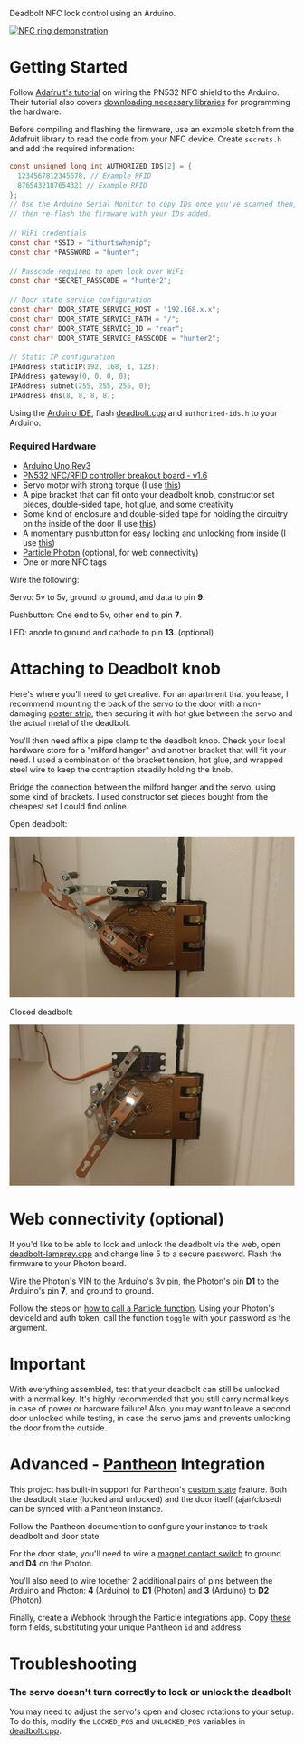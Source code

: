 Deadbolt NFC lock control using an Arduino.

[![NFC ring demonstration](./demonstration.gif)](https://www.youtube.com/watch?v=ZtRfKeYX8ks)

# Getting Started

Follow [Adafruit's tutorial](https://learn.adafruit.com/adafruit-pn532-rfid-nfc/overview) on wiring the PN532 NFC shield to the Arduino.
Their tutorial also covers [downloading necessary libraries](https://learn.adafruit.com/adafruit-pn532-rfid-nfc/arduino-library) for programming the hardware.

Before compiling and flashing the firmware, use an example sketch from the Adafruit library to read the code from your NFC device.
Create `secrets.h` and add the required information:

```c
const unsigned long int AUTHORIZED_IDS[2] = {
  1234567812345678, // Example RFID
  8765432187654321 // Example RFID
};
// Use the Arduino Serial Monitor to copy IDs once you've scanned them,
// then re-flash the firmware with your IDs added.

// WiFi credentials
const char *SSID = "ithurtswhenip";
const char *PASSWORD = "hunter";

// Passcode required to open lock over WiFi
const char *SECRET_PASSCODE = "hunter2";

// Door state service configuration
const char* DOOR_STATE_SERVICE_HOST = "192.168.x.x";
const char* DOOR_STATE_SERVICE_PATH = "/";
const char* DOOR_STATE_SERVICE_ID = "rear";
const char* DOOR_STATE_SERVICE_PASSCODE = "hunter2";

// Static IP configuration
IPAddress staticIP(192, 168, 1, 123);
IPAddress gateway(0, 0, 0, 0);
IPAddress subnet(255, 255, 255, 0);
IPAddress dns(8, 8, 8, 8);
```

Using the [Arduino IDE](https://www.arduino.cc/en/Main/Software), flash [deadbolt.cpp](./deadbolt.cpp) and `authorized-ids.h` to your Arduino.

### Required Hardware

- [Arduino Uno Rev3](https://store-usa.arduino.cc/products/a000066)
- [PN532 NFC/RFID controller breakout board - v1.6](https://www.adafruit.com/products/364)
- Servo motor with strong torque (I use [this](https://www.amazon.com/gp/product/B013QUOKU6))
- A pipe bracket that can fit onto your deadbolt knob, constructor set pieces, double-sided tape, hot glue, and some creativity
- Some kind of enclosure and double-sided tape for holding the circuitry on the inside of the door (I use [this](https://www.amazon.com/gp/product/B007IUOG5A))
- A momentary pushbutton for easy locking and unlocking from inside (I use [this](https://www.adafruit.com/products/1478))
- [Particle Photon](https://store.particle.io/#photon) (optional, for web connectivity)
- One or more NFC tags

Wire the following:

Servo: 5v to 5v, ground to ground, and data to pin **9**.

Pushbutton: One end to 5v, other end to pin **7**.

LED: anode to ground and cathode to pin **13**. (optional)

# Attaching to Deadbolt knob

Here's where you'll need to get creative.
For an apartment that you lease, I recommend mounting the back of the servo to the door with a non-damaging [poster strip](https://www.amazon.com/Command-Hanging-Value-Pack-48-Strips-17024-48ES/dp/B001KYSAN4),
then securing it with hot glue between the servo and the actual metal of the deadbolt.

You'll then need affix a pipe clamp to the deadbolt knob.
Check your local hardware store for a "milford hanger" and another bracket that will fit your need.
I used a combination of the bracket tension, hot glue, and wrapped steel wire to keep the contraption steadily holding the knob.

Bridge the connection between the milford hanger and the servo, using some kind of brackets. I used constructor set pieces bought from the cheapest set I could find online.

Open deadbolt:

![Open deadbolt](./open.png)

Closed deadbolt:

![Closed deadbolt](./closed.png)

# Web connectivity (optional)

If you'd like to be able to lock and unlock the deadbolt via the web, open [deadbolt-lamprey.cpp](./deadbolt-lamprey.cpp) and change line 5 to a secure password.
Flash the firmware to your Photon board.

Wire the Photon's VIN to the Arduino's 3v pin, the Photon's pin **D1** to the Arduino's pin **7**, and ground to ground.

Follow the steps on [how to call a Particle function](https://docs.particle.io/reference/api/#call-a-function).
Using your Photon's deviceId and auth token, call the function `toggle` with your password as the argument.

# Important

With everything assembled, test that your deadbolt can still be unlocked with a normal key.
It's highly recommended that you still carry normal keys in case of power or hardware failure!
Also, you may want to leave a second door unlocked while testing, in case the servo jams and prevents unlocking the door from the outside.

# Advanced - [Pantheon](https://github.com/Nase00/pantheon) Integration

This project has built-in support for Pantheon's [custom state](https://github.com/Nase00/pantheon/blob/master/docs/state.md) feature.
Both the deadbolt state (locked and unlocked) and the door itself (ajar/closed) can be synced with a Pantheon instance.

Follow the Pantheon documention to configure your instance to track deadbolt and door state.

For the door state, you'll need to wire a [magnet contact switch](https://www.adafruit.com/product/375) to ground and **D4** on the Photon.

You'll also need to wire together 2 additional pairs of pins between the Arduino and Photon: **4** (Arduino) to **D1** (Photon) and **3** (Arduino) to **D2** (Photon).

Finally, create a Webhook through the Particle integrations app. Copy [these](./deadbolt-nfc-advanced.png) form fields, substituting your unique Pantheon `id` and address.

# Troubleshooting

### The servo doesn't turn correctly to lock or unlock the deadbolt

You may need to adjust the servo's open and closed rotations to your setup.
To do this, modify the `LOCKED_POS` and `UNLOCKED_POS` variables in [deadbolt.cpp](./deadbolt.cpp).
